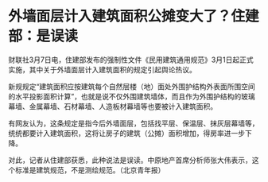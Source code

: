 # 外墙面层计入建筑面积公摊变大了？住建部：是误读

财联社3月7日电，住建部发布的强制性文件《民用建筑通用规范》3月1日起正式实施，其中关于外墙面层计入建筑面积的规定引起舆论热议。

新规规定“建筑面积应按建筑每个自然层楼（地）面处外围护结构外表面所围空间的水平投影面积计算”，也就是说不仅外围建筑墙体，而且作为外围护结构的玻璃幕墙、金属幕墙、石材幕墙、人造板材幕墙等也要被计入建筑面积。

有网友认为，这条规定是指今后外墙面层，包括找平层、保温层、抹灰层幕墙等，统统都要计入建筑面积，这将让房子的建筑（公摊）面积增加，得房率进一步下降。

对此，记者从住建部获悉，此种说法是误读。中原地产首席分析师张大伟表示，这个标准是建筑规范，不是测绘规范。（北京青年报）


